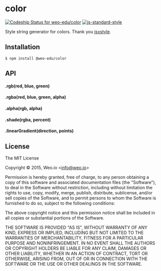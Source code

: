 
# color

[ ![Codeship Status for weo-edu/color](https://img.shields.io/codeship/448deb10-f5f3-0132-7126-020cea137f51/master.svg)](https://codeship.com/projects/85910) [![js-standard-style](https://img.shields.io/badge/code%20style-standard-brightgreen.svg?style=flat)](https://github.com/feross/standard)

Style string generator for colors. Thank you [jsxstyle](https://github.com/petehunt/jsxstyle).

## Installation

    $ npm install @weo-edu/color


## API


#### .rgb(red, blue, green)

#### .rgba(red, blue, green, alpha)

#### .alpha(rgb, alpha)

#### .shade(rgba, percent)

#### .linearGradient(direction, points)

## License

The MIT License

Copyright &copy; 2015, Weo.io &lt;info@weo.io&gt;

Permission is hereby granted, free of charge, to any person obtaining a copy of this software and associated documentation files (the "Software"), to deal in the Software without restriction, including without limitation the rights to use, copy, modify, merge, publish, distribute, sublicense, and/or sell copies of the Software, and to permit persons to whom the Software is furnished to do so, subject to the following conditions:

The above copyright notice and this permission notice shall be included in all copies or substantial portions of the Software.

THE SOFTWARE IS PROVIDED "AS IS", WITHOUT WARRANTY OF ANY KIND, EXPRESS OR IMPLIED, INCLUDING BUT NOT LIMITED TO THE WARRANTIES OF MERCHANTABILITY, FITNESS FOR A PARTICULAR PURPOSE AND NONINFRINGEMENT. IN NO EVENT SHALL THE AUTHORS OR COPYRIGHT HOLDERS BE LIABLE FOR ANY CLAIM, DAMAGES OR OTHER LIABILITY, WHETHER IN AN ACTION OF CONTRACT, TORT OR OTHERWISE, ARISING FROM, OUT OF OR IN CONNECTION WITH THE SOFTWARE OR THE USE OR OTHER DEALINGS IN THE SOFTWARE.
